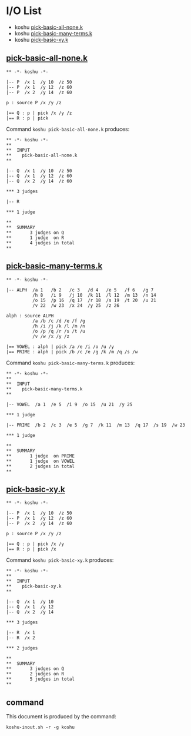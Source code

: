 # I/O List

- koshu [pick-basic-all-none.k](#pick-basic-all-nonek)
- koshu [pick-basic-many-terms.k](#pick-basic-many-termsk)
- koshu [pick-basic-xy.k](#pick-basic-xyk)



## [pick-basic-all-none.k](pick-basic-all-none.k)

```
** -*- koshu -*-

|-- P  /x 1  /y 10  /z 50
|-- P  /x 1  /y 12  /z 60
|-- P  /x 2  /y 14  /z 60

p : source P /x /y /z

|== Q : p | pick /x /y /z
|== R : p | pick
```

Command `koshu pick-basic-all-none.k` produces:

```
** -*- koshu -*-
**
**  INPUT
**    pick-basic-all-none.k
**

|-- Q  /x 1  /y 10  /z 50
|-- Q  /x 1  /y 12  /z 60
|-- Q  /x 2  /y 14  /z 60

*** 3 judges

|-- R

*** 1 judge 

**
**  SUMMARY
**       3 judges on Q
**       1 judge  on R
**       4 judges in total
**
```



## [pick-basic-many-terms.k](pick-basic-many-terms.k)

```
** -*- koshu -*-

|-- ALPH  /a 1   /b 2   /c 3   /d 4   /e 5   /f 6   /g 7
          /h 8   /i 9   /j 10  /k 11  /l 12  /m 13  /n 14
          /o 15  /p 16  /q 17  /r 18  /s 19  /t 20  /u 21
          /v 22  /w 23  /x 24  /y 25  /z 26

alph : source ALPH
          /a /b /c /d /e /f /g
          /h /i /j /k /l /m /n
          /o /p /q /r /s /t /u
          /v /w /x /y /z

|== VOWEL : alph | pick /a /e /i /o /u /y
|== PRIME : alph | pick /b /c /e /g /k /m /q /s /w
```

Command `koshu pick-basic-many-terms.k` produces:

```
** -*- koshu -*-
**
**  INPUT
**    pick-basic-many-terms.k
**

|-- VOWEL  /a 1  /e 5  /i 9  /o 15  /u 21  /y 25

*** 1 judge 

|-- PRIME  /b 2  /c 3  /e 5  /g 7  /k 11  /m 13  /q 17  /s 19  /w 23

*** 1 judge 

**
**  SUMMARY
**       1 judge  on PRIME
**       1 judge  on VOWEL
**       2 judges in total
**
```



## [pick-basic-xy.k](pick-basic-xy.k)

```
** -*- koshu -*-

|-- P  /x 1  /y 10  /z 50
|-- P  /x 1  /y 12  /z 60
|-- P  /x 2  /y 14  /z 60

p : source P /x /y /z

|== Q : p | pick /x /y
|== R : p | pick /x
```

Command `koshu pick-basic-xy.k` produces:

```
** -*- koshu -*-
**
**  INPUT
**    pick-basic-xy.k
**

|-- Q  /x 1  /y 10
|-- Q  /x 1  /y 12
|-- Q  /x 2  /y 14

*** 3 judges

|-- R  /x 1
|-- R  /x 2

*** 2 judges

**
**  SUMMARY
**       3 judges on Q
**       2 judges on R
**       5 judges in total
**
```



## command

This document is produced by the command:

```
koshu-inout.sh -r -g koshu
```
